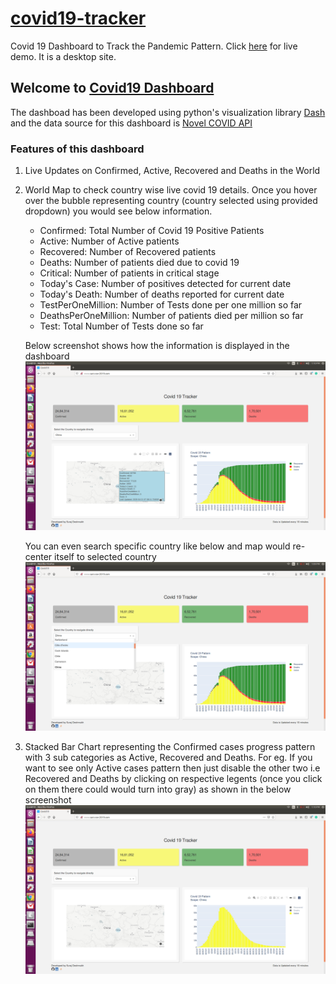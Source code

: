 # [covid19-tracker](http://www.sars-cov-2019.com/)
Covid 19 Dashboard to Track the Pandemic Pattern. Click [here](http://www.sars-cov-2019.com/) for live demo. It is a desktop site.

## Welcome to [Covid19 Dashboard](http://www.sars-cov-2019.com/)

The dashboad has been developed using python's visualization library [Dash](https://plotly.com/dash/) and the data source for this dashboard is [Novel COVID API](https://corona.lmao.ninja/)

### Features of this dashboard

1. Live Updates on Confirmed, Active, Recovered and Deaths in the World
2. World Map to check country wise live covid 19 details. Once you hover over the bubble representing country (country selected using provided dropdown) you would see below information. 
   - Confirmed: Total Number of Covid 19 Positive Patients
   - Active: Number of Active patients
   - Recovered: Number of Recovered patients
   - Deaths: Number of patients died due to covid 19
   - Critical: Number of patients in critical stage
   - Today's Case: Number of positives detected for current date
   - Today's Death: Number of deaths reported for current date
   - TestPerOneMillion: Number of Tests done per one million so far
   - DeathsPerOneMillion: Number of patients died per million so far
   - Test: Total Number of Tests done so far
   
   Below screenshot shows how the information is displayed in the dashboard ![screenshot](https://github.com/suraj-deshmukh/covid19-tracker/blob/master/screenshots/dash5.png)
   
   You can even search specific country like below and map would re-center itself to selected country ![screenshot](https://github.com/suraj-deshmukh/covid19-tracker/blob/master/screenshots/dash2.png)
   
 3. Stacked Bar Chart representing the Confirmed cases progress pattern with 3 sub categories as Active, Recovered and Deaths. For eg. If you want to see only Active cases pattern then just disable the other two i.e Recovered and Deaths by clicking on respective legents (once you click on them there could would turn into gray) as shown in the below screenshot ![screenshot](https://github.com/suraj-deshmukh/covid19-tracker/blob/master/screenshots/dash4.png) 
